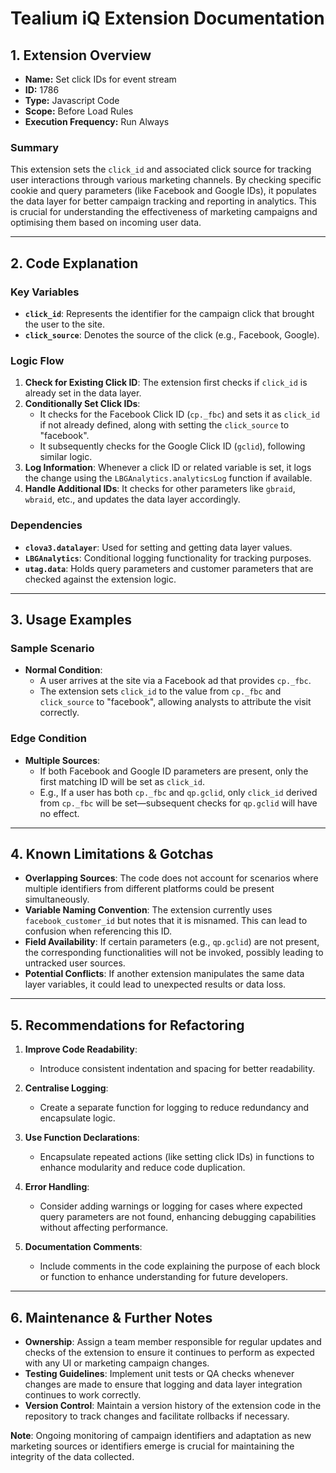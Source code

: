 # Tealium iQ Extension Documentation

## 1. Extension Overview

- **Name:** Set click IDs for event stream
- **ID:** 1786
- **Type:** Javascript Code
- **Scope:** Before Load Rules
- **Execution Frequency:** Run Always

### Summary
This extension sets the `click_id` and associated click source for tracking user interactions through various marketing channels. By checking specific cookie and query parameters (like Facebook and Google IDs), it populates the data layer for better campaign tracking and reporting in analytics. This is crucial for understanding the effectiveness of marketing campaigns and optimising them based on incoming user data.

---

## 2. Code Explanation

### Key Variables
- **`click_id`**: Represents the identifier for the campaign click that brought the user to the site.
- **`click_source`**: Denotes the source of the click (e.g., Facebook, Google).
  
### Logic Flow
1. **Check for Existing Click ID**: The extension first checks if `click_id` is already set in the data layer.
2. **Conditionally Set Click IDs**:
   - It checks for the Facebook Click ID (`cp._fbc`) and sets it as `click_id` if not already defined, along with setting the `click_source` to "facebook".
   - It subsequently checks for the Google Click ID (`gclid`), following similar logic.
3. **Log Information**: Whenever a click ID or related variable is set, it logs the change using the `LBGAnalytics.analyticsLog` function if available.
4. **Handle Additional IDs**: It checks for other parameters like `gbraid`, `wbraid`, etc., and updates the data layer accordingly.

### Dependencies
- **`clova3.datalayer`**: Used for setting and getting data layer values.
- **`LBGAnalytics`**: Conditional logging functionality for tracking purposes.
- **`utag.data`**: Holds query parameters and customer parameters that are checked against the extension logic.

---

## 3. Usage Examples

### Sample Scenario
- **Normal Condition**:
   - A user arrives at the site via a Facebook ad that provides `cp._fbc`.
   - The extension sets `click_id` to the value from `cp._fbc` and `click_source` to "facebook", allowing analysts to attribute the visit correctly.

### Edge Condition
- **Multiple Sources**:
   - If both Facebook and Google ID parameters are present, only the first matching ID will be set as `click_id`.
   - E.g., If a user has both `cp._fbc` and `qp.gclid`, only `click_id` derived from `cp._fbc` will be set—subsequent checks for `qp.gclid` will have no effect.

---

## 4. Known Limitations & Gotchas

- **Overlapping Sources**: The code does not account for scenarios where multiple identifiers from different platforms could be present simultaneously.
- **Variable Naming Convention**: The extension currently uses `facebook_customer_id` but notes that it is misnamed. This can lead to confusion when referencing this ID.
- **Field Availability**: If certain parameters (e.g., `qp.gclid`) are not present, the corresponding functionalities will not be invoked, possibly leading to untracked user sources.
- **Potential Conflicts**: If another extension manipulates the same data layer variables, it could lead to unexpected results or data loss.

---

## 5. Recommendations for Refactoring

1. **Improve Code Readability**:
   - Introduce consistent indentation and spacing for better readability.
  
2. **Centralise Logging**:
   - Create a separate function for logging to reduce redundancy and encapsulate logic.

3. **Use Function Declarations**:
   - Encapsulate repeated actions (like setting click IDs) in functions to enhance modularity and reduce code duplication.

4. **Error Handling**:
   - Consider adding warnings or logging for cases where expected query parameters are not found, enhancing debugging capabilities without affecting performance.

5. **Documentation Comments**:
   - Include comments in the code explaining the purpose of each block or function to enhance understanding for future developers.

---

## 6. Maintenance & Further Notes

- **Ownership**: Assign a team member responsible for regular updates and checks of the extension to ensure it continues to perform as expected with any UI or marketing campaign changes.
- **Testing Guidelines**: Implement unit tests or QA checks whenever changes are made to ensure that logging and data layer integration continues to work correctly.
- **Version Control**: Maintain a version history of the extension code in the repository to track changes and facilitate rollbacks if necessary.

**Note**: Ongoing monitoring of campaign identifiers and adaptation as new marketing sources or identifiers emerge is crucial for maintaining the integrity of the data collected.